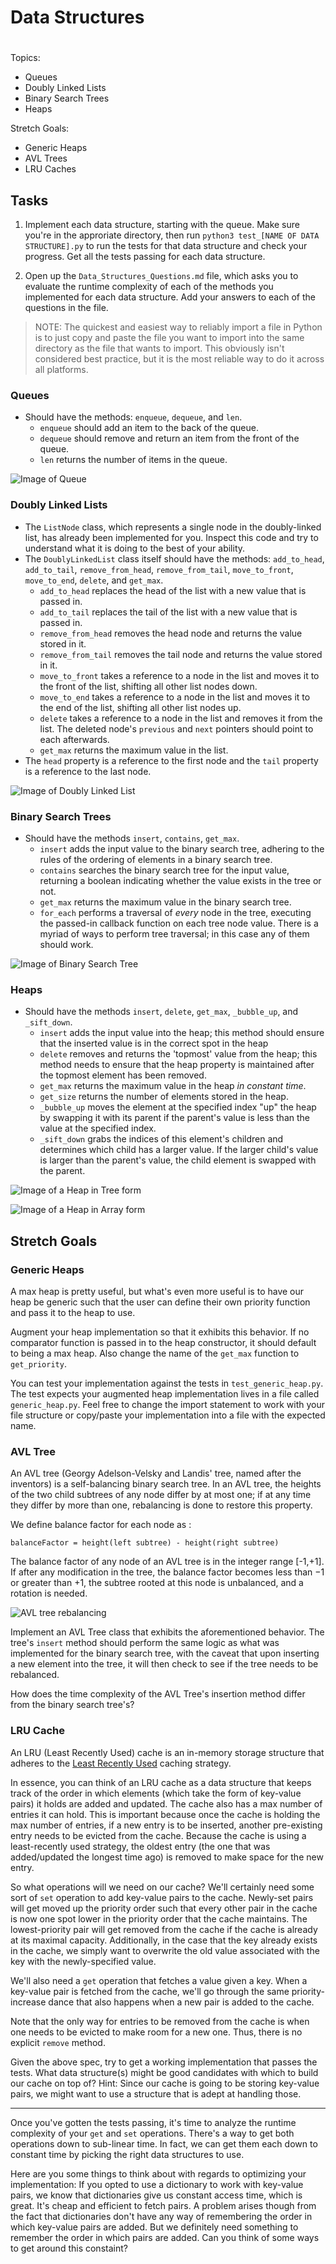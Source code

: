 # Data Structures

#

Topics:

- Queues
- Doubly Linked Lists
- Binary Search Trees
- Heaps

Stretch Goals:

- Generic Heaps
- AVL Trees
- LRU Caches

## Tasks

1. Implement each data structure, starting with the queue. Make sure you're in the approriate directory, then run `python3 test_[NAME OF DATA STRUCTURE].py` to run the tests for that data structure and check your progress. Get all the tests passing for each data structure.

2. Open up the `Data_Structures_Questions.md` file, which asks you to evaluate the runtime complexity of each of the methods you implemented for each data structure. Add your answers to each of the questions in the file.

> NOTE: The quickest and easiest way to reliably import a file in Python is to just copy and paste the file you want to import into the same directory as the file that wants to import. This obviously isn't considered best practice, but it is the most reliable way to do it across all platforms.

### Queues

- Should have the methods: `enqueue`, `dequeue`, and `len`.
  - `enqueue` should add an item to the back of the queue.
  - `dequeue` should remove and return an item from the front of the queue.
  - `len` returns the number of items in the queue.

![Image of Queue](https://upload.wikimedia.org/wikipedia/commons/thumb/5/52/Data_Queue.svg/600px-Data_Queue.svg.png)

### Doubly Linked Lists

- The `ListNode` class, which represents a single node in the doubly-linked list, has already been implemented for you. Inspect this code and try to understand what it is doing to the best of your ability.
- The `DoublyLinkedList` class itself should have the methods: `add_to_head`, `add_to_tail`, `remove_from_head`, `remove_from_tail`, `move_to_front`, `move_to_end`, `delete`, and `get_max`.
  - `add_to_head` replaces the head of the list with a new value that is passed in.
  - `add_to_tail` replaces the tail of the list with a new value that is passed in.
  - `remove_from_head` removes the head node and returns the value stored in it.
  - `remove_from_tail` removes the tail node and returns the value stored in it.
  - `move_to_front` takes a reference to a node in the list and moves it to the front of the list, shifting all other list nodes down.
  - `move_to_end` takes a reference to a node in the list and moves it to the end of the list, shifting all other list nodes up.
  - `delete` takes a reference to a node in the list and removes it from the list. The deleted node's `previous` and `next` pointers should point to each afterwards.
  - `get_max` returns the maximum value in the list.
- The `head` property is a reference to the first node and the `tail` property is a reference to the last node.

![Image of Doubly Linked List](https://upload.wikimedia.org/wikipedia/commons/thumb/5/5e/Doubly-linked-list.svg/610px-Doubly-linked-list.svg.png)

### Binary Search Trees

- Should have the methods `insert`, `contains`, `get_max`.
  - `insert` adds the input value to the binary search tree, adhering to the rules of the ordering of elements in a binary search tree.
  - `contains` searches the binary search tree for the input value, returning a boolean indicating whether the value exists in the tree or not.
  - `get_max` returns the maximum value in the binary search tree.
  - `for_each` performs a traversal of _every_ node in the tree, executing the passed-in callback function on each tree node value. There is a myriad of ways to perform tree traversal; in this case any of them should work.

![Image of Binary Search Tree](https://upload.wikimedia.org/wikipedia/commons/thumb/d/da/Binary_search_tree.svg/300px-Binary_search_tree.svg.png)

### Heaps

- Should have the methods `insert`, `delete`, `get_max`, `_bubble_up`, and `_sift_down`.
  - `insert` adds the input value into the heap; this method should ensure that the inserted value is in the correct spot in the heap
  - `delete` removes and returns the 'topmost' value from the heap; this method needs to ensure that the heap property is maintained after the topmost element has been removed.
  - `get_max` returns the maximum value in the heap _in constant time_.
  - `get_size` returns the number of elements stored in the heap.
  - `_bubble_up` moves the element at the specified index "up" the heap by swapping it with its parent if the parent's value is less than the value at the specified index.
  - `_sift_down` grabs the indices of this element's children and determines which child has a larger value. If the larger child's value is larger than the parent's value, the child element is swapped with the parent.

![Image of a Heap in Tree form](https://upload.wikimedia.org/wikipedia/commons/thumb/3/38/Max-Heap.svg/501px-Max-Heap.svg.png)

![Image of a Heap in Array form](https://upload.wikimedia.org/wikipedia/commons/thumb/d/d2/Heap-as-array.svg/603px-Heap-as-array.svg.png)

## Stretch Goals

### Generic Heaps

A max heap is pretty useful, but what's even more useful is to have our heap be generic such that the user can define their own priority function and pass it to the heap to use.

Augment your heap implementation so that it exhibits this behavior. If no comparator function is passed in to the heap constructor, it should default to being a max heap. Also change the name of the `get_max` function to `get_priority`.

You can test your implementation against the tests in `test_generic_heap.py`. The test expects your augmented heap implementation lives in a file called `generic_heap.py`. Feel free to change the import statement to work with your file structure or copy/paste your implementation into a file with the expected name.

### AVL Tree

An AVL tree (Georgy Adelson-Velsky and Landis' tree, named after the inventors) is a self-balancing binary search tree. In an AVL tree, the heights of the two child subtrees of any node differ by at most one; if at any time they differ by more than one, rebalancing is done to restore this property.

We define balance factor for each node as :

```
balanceFactor = height(left subtree) - height(right subtree)
```

The balance factor of any node of an AVL tree is in the integer range [-1,+1]. If after any modification in the tree, the balance factor becomes less than −1 or greater than +1, the subtree rooted at this node is unbalanced, and a rotation is needed.

![AVL tree rebalancing](https://s3.amazonaws.com/hr-challenge-images/0/1436854305-b167cc766c-AVL_Tree_Rebalancing.svg.png)

Implement an AVL Tree class that exhibits the aforementioned behavior. The tree's `insert` method should perform the same logic as what was implemented for the binary search tree, with the caveat that upon inserting a new element into the tree, it will then check to see if the tree needs to be rebalanced.

How does the time complexity of the AVL Tree's insertion method differ from the binary search tree's?

### LRU Cache

An LRU (Least Recently Used) cache is an in-memory storage structure that adheres to the [Least Recently Used](<https://en.wikipedia.org/wiki/Cache_replacement_policies#Least_recently_used_(LRU)>) caching strategy.

In essence, you can think of an LRU cache as a data structure that keeps track of the order in which elements (which take the form of key-value pairs) it holds are added and updated. The cache also has a max number of entries it can hold. This is important because once the cache is holding the max number of entries, if a new entry is to be inserted, another pre-existing entry needs to be evicted from the cache. Because the cache is using a least-recently used strategy, the oldest entry (the one that was added/updated the longest time ago) is removed to make space for the new entry.

So what operations will we need on our cache? We'll certainly need some sort of `set` operation to add key-value pairs to the cache. Newly-set pairs will get moved up the priority order such that every other pair in the cache is now one spot lower in the priority order that the cache maintains. The lowest-priority pair will get removed from the cache if the cache is already at its maximal capacity. Additionally, in the case that the key already exists in the cache, we simply want to overwrite the old value associated with the key with the newly-specified value.

We'll also need a `get` operation that fetches a value given a key. When a key-value pair is fetched from the cache, we'll go through the same priority-increase dance that also happens when a new pair is added to the cache.

Note that the only way for entries to be removed from the cache is when one needs to be evicted to make room for a new one. Thus, there is no explicit `remove` method.

Given the above spec, try to get a working implementation that passes the tests. What data structure(s) might be good candidates with which to build our cache on top of? Hint: Since our cache is going to be storing key-value pairs, we might want to use a structure that is adept at handling those.

---

Once you've gotten the tests passing, it's time to analyze the runtime complexity of your `get` and `set` operations. There's a way to get both operations down to sub-linear time. In fact, we can get them each down to constant time by picking the right data structures to use.

Here are you some things to think about with regards to optimizing your implementation: If you opted to use a dictionary to work with key-value pairs, we know that dictionaries give us constant access time, which is great. It's cheap and efficient to fetch pairs. A problem arises though from the fact that dictionaries don't have any way of remembering the order in which key-value pairs are added. But we definitely need something to remember the order in which pairs are added. Can you think of some ways to get around this constaint?
